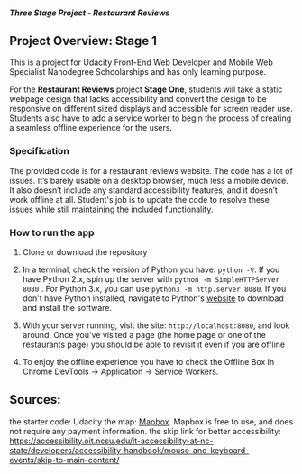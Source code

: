 
#### _Three Stage Project - Restaurant Reviews_

## Project Overview: Stage 1

This is a project for Udacity Front-End Web Developer and Mobile Web Specialist Nanodegree Schoolarships and has only learning purpose.

For the **Restaurant Reviews** project **Stage One**, students will take a static webpage design that lacks accessibility and convert the design to be responsive on different sized displays and accessible for screen reader use. Students also have to add a service worker to begin the process of creating a seamless offline experience for the users.

### Specification

The provided code is for a restaurant reviews website. The code has a lot of issues. It’s barely usable on a desktop browser, much less a mobile device. It also doesn’t include any standard accessibility features, and it doesn’t work offline at all. Student's job is to update the code to resolve these issues while still maintaining the included functionality.

### How to run the app

1. Clone or download the repository

2. In a terminal, check the version of Python you have: `python -V`. If you have Python 2.x, spin up the server with `python -m SimpleHTTPServer 8080` . For Python 3.x, you can use `python3 -m http.server 8080`. If you don't have Python installed, navigate to Python's [website](https://www.python.org/) to download and install the software.

3. With your server running, visit the site: `http://localhost:8080`, and look around. Once you've visited a page (the home page or one of the restaurants page) you should be able to revisit it even if you are offline

4. To enjoy the offline experience you have to check the Offline Box In Chrome DevTools -> Application -> Service Workers.

## Sources:

the starter code: Udacity
the map:  [Mapbox](https://www.mapbox.com/). Mapbox is free to use, and does not require any payment information.
the skip link for better accessibility: https://accessibility.oit.ncsu.edu/it-accessibility-at-nc-state/developers/accessibility-handbook/mouse-and-keyboard-events/skip-to-main-content/
